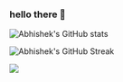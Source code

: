 ### hello there 👋

![Abhishek's GitHub stats](https://github-readme-stats.vercel.app/api?username=abhish127&show_icons=true&)

![Abhishek's GitHub Streak](https://github-readme-streak-stats.herokuapp.com/?theme=dark&user=abhish127&hide_border=true)

![](https://komarev.com/ghpvc/?username=abhish127)


<!--
**abhish127/abhish127** is a ✨ _special_ ✨ repository because its `README.md` (this file) appears on your GitHub profile.

Here are some ideas to get you started:

- 🔭 I’m currently working on ...
- 🌱 I’m currently learning ...
- 👯 I’m looking to collaborate on ...
- 🤔 I’m looking for help with ...
- 💬 Ask me about ...
- 📫 How to reach me: ...
- 😄 Pronouns: ...
- ⚡ Fun fact: ...
-->
